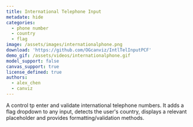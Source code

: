 ```yaml
---
title: International Telephone Input
metadate: hide
categories:
  - phone number
  - country
  - flag
image: /assets/images/internationalphone.png
download: 'https://github.com/OGcanviz/IntlTelInputPCF'
demo_gif: /assets/videos/internationalphone.gif
model_support: false
canvas_support: true
license_defined: true
authors:
  - alex_chen
  - canviz
---
```


A control tp enter and validate international telephone numbers. It adds a flag dropdown to any input, detects the user's country, displays a relevant placeholder and provides formatting/validation methods.

